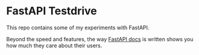 # FastAPI Testdrive

This repo contains some of my experiments with FastAPI. 

Beyond the speed and features, the way [FastAPI docs](https://fastapi.tiangolo.com/) is written shows you how much they care about their users.

